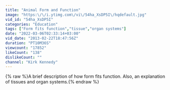 ```yaml
---
title: "Animal Form and Function"
image: "https:\/\/i.ytimg.com\/vi\/54ha_XsDP5I\/hqdefault.jpg"
vid_id: "54ha_XsDP5I"
categories: "Education"
tags: ["Form fits function","tissue","organ systems"]
date: "2022-03-06T02:33:14+03:00"
vid_date: "2013-02-22T18:47:56Z"
duration: "PT10M36S"
viewcount: "17852"
likeCount: "138"
dislikeCount: ""
channel: "Kirk Kennedy"
---
```

{% raw %}A brief description of how form fits function.  Also, an explanation of tissues and organ systems.{% endraw %}
